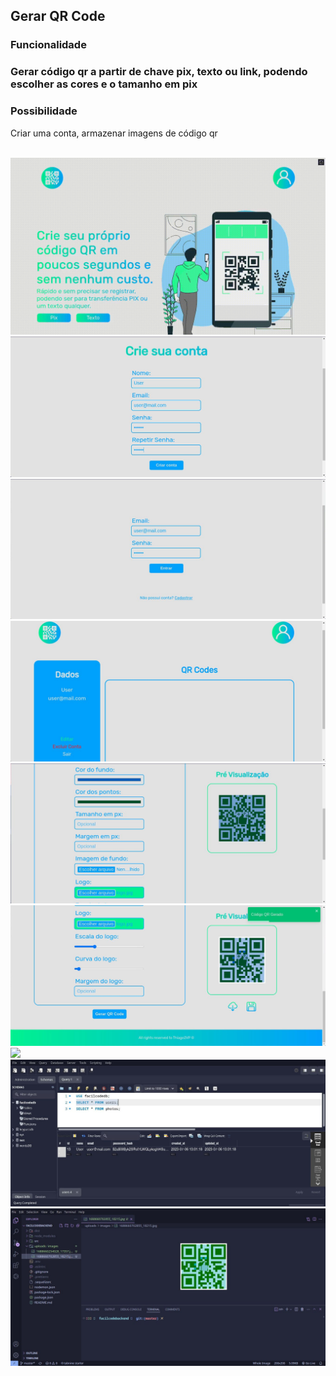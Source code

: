 <h2>Gerar QR Code</h2>
<h3>Funcionalidade<h3>
<p>Gerar código qr a partir de chave pix, texto ou link, podendo escolher as cores e o tamanho em pix</p>
<h3>Possibilidade</h3>
<p>Criar uma conta, armazenar imagens de código qr</p>
<br>
<img src="assets/0.gif">
<br>
<img src="assets/1.jpeg">
<br>
<img src="assets/2.jpeg">
<br>
<img src="assets/3.jpeg">
<br>
<img src="assets/4.jpeg">
<br>
<img src="assets/5.jpeg">
<br>
<img src="assets/6.jpeg">
<br>
<img src="assets/7.jpeg">
<br>
<img src="assets/8.jpeg">
